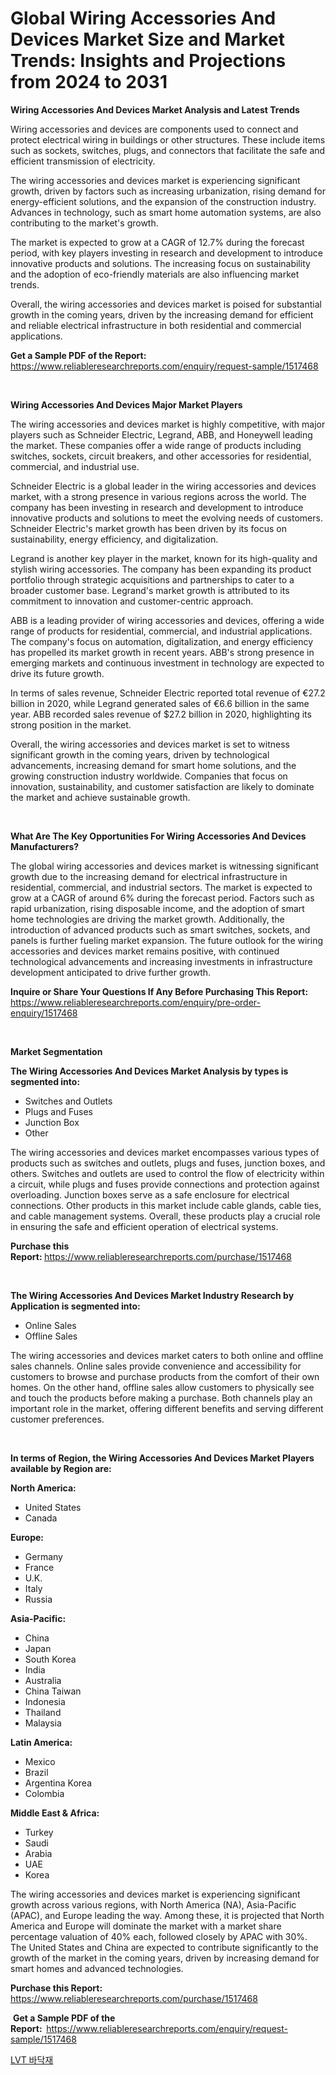 <p><h1>Global Wiring Accessories And Devices Market Size and Market Trends: Insights and Projections from 2024 to 2031</h1></p><p><strong>Wiring Accessories And Devices Market Analysis and Latest Trends</strong></p>
<p><p>Wiring accessories and devices are components used to connect and protect electrical wiring in buildings or other structures. These include items such as sockets, switches, plugs, and connectors that facilitate the safe and efficient transmission of electricity.</p><p>The wiring accessories and devices market is experiencing significant growth, driven by factors such as increasing urbanization, rising demand for energy-efficient solutions, and the expansion of the construction industry. Advances in technology, such as smart home automation systems, are also contributing to the market's growth.</p><p>The market is expected to grow at a CAGR of 12.7% during the forecast period, with key players investing in research and development to introduce innovative products and solutions. The increasing focus on sustainability and the adoption of eco-friendly materials are also influencing market trends.</p><p>Overall, the wiring accessories and devices market is poised for substantial growth in the coming years, driven by the increasing demand for efficient and reliable electrical infrastructure in both residential and commercial applications.</p></p>
<p><strong>Get a Sample PDF of the Report:&nbsp;</strong> <a href="https://www.reliableresearchreports.com/enquiry/request-sample/1517468">https://www.reliableresearchreports.com/enquiry/request-sample/1517468</a></p>
<p>&nbsp;</p>
<p><strong>Wiring Accessories And Devices Major Market Players</strong></p>
<p><p>The wiring accessories and devices market is highly competitive, with major players such as Schneider Electric, Legrand, ABB, and Honeywell leading the market. These companies offer a wide range of products including switches, sockets, circuit breakers, and other accessories for residential, commercial, and industrial use.</p><p>Schneider Electric is a global leader in the wiring accessories and devices market, with a strong presence in various regions across the world. The company has been investing in research and development to introduce innovative products and solutions to meet the evolving needs of customers. Schneider Electric's market growth has been driven by its focus on sustainability, energy efficiency, and digitalization.</p><p>Legrand is another key player in the market, known for its high-quality and stylish wiring accessories. The company has been expanding its product portfolio through strategic acquisitions and partnerships to cater to a broader customer base. Legrand's market growth is attributed to its commitment to innovation and customer-centric approach.</p><p>ABB is a leading provider of wiring accessories and devices, offering a wide range of products for residential, commercial, and industrial applications. The company's focus on automation, digitalization, and energy efficiency has propelled its market growth in recent years. ABB's strong presence in emerging markets and continuous investment in technology are expected to drive its future growth.</p><p>In terms of sales revenue, Schneider Electric reported total revenue of €27.2 billion in 2020, while Legrand generated sales of €6.6 billion in the same year. ABB recorded sales revenue of $27.2 billion in 2020, highlighting its strong position in the market.</p><p>Overall, the wiring accessories and devices market is set to witness significant growth in the coming years, driven by technological advancements, increasing demand for smart home solutions, and the growing construction industry worldwide. Companies that focus on innovation, sustainability, and customer satisfaction are likely to dominate the market and achieve sustainable growth.</p></p>
<p>&nbsp;</p>
<p><strong>What Are The Key Opportunities For Wiring Accessories And Devices Manufacturers?</strong></p>
<p><p>The global wiring accessories and devices market is witnessing significant growth due to the increasing demand for electrical infrastructure in residential, commercial, and industrial sectors. The market is expected to grow at a CAGR of around 6% during the forecast period. Factors such as rapid urbanization, rising disposable income, and the adoption of smart home technologies are driving the market growth. Additionally, the introduction of advanced products such as smart switches, sockets, and panels is further fueling market expansion. The future outlook for the wiring accessories and devices market remains positive, with continued technological advancements and increasing investments in infrastructure development anticipated to drive further growth.</p></p>
<p><strong>Inquire or Share Your Questions If Any Before Purchasing This Report:</strong> <a href="https://www.reliableresearchreports.com/enquiry/pre-order-enquiry/1517468">https://www.reliableresearchreports.com/enquiry/pre-order-enquiry/1517468</a></p>
<p>&nbsp;</p>
<p><strong>Market Segmentation</strong></p>
<p><strong>The Wiring Accessories And Devices Market Analysis by types is segmented into:</strong></p>
<p><ul><li>Switches and Outlets</li><li>Plugs and Fuses</li><li>Junction Box</li><li>Other</li></ul></p>
<p><p>The wiring accessories and devices market encompasses various types of products such as switches and outlets, plugs and fuses, junction boxes, and others. Switches and outlets are used to control the flow of electricity within a circuit, while plugs and fuses provide connections and protection against overloading. Junction boxes serve as a safe enclosure for electrical connections. Other products in this market include cable glands, cable ties, and cable management systems. Overall, these products play a crucial role in ensuring the safe and efficient operation of electrical systems.</p></p>
<p><strong>Purchase this Report:&nbsp;</strong><a href="https://www.reliableresearchreports.com/purchase/1517468">https://www.reliableresearchreports.com/purchase/1517468</a></p>
<p>&nbsp;</p>
<p><strong>The Wiring Accessories And Devices Market Industry Research by Application is segmented into:</strong></p>
<p><ul><li>Online Sales</li><li>Offline Sales</li></ul></p>
<p><p>The wiring accessories and devices market caters to both online and offline sales channels. Online sales provide convenience and accessibility for customers to browse and purchase products from the comfort of their own homes. On the other hand, offline sales allow customers to physically see and touch the products before making a purchase. Both channels play an important role in the market, offering different benefits and serving different customer preferences.</p></p>
<p>&nbsp;</p>
<p><strong>In terms of Region, the Wiring Accessories And Devices Market Players available by Region are:</strong></p>
<p>
    <p> <strong> North America: </strong>
        <ul>
            <li>United States</li>
            <li>Canada</li>
        </ul>
        </p> 
    <p> <strong> Europe: </strong>
        <ul>
            <li>Germany</li>
            <li>France</li>
            <li>U.K.</li>
            <li>Italy</li>
            <li>Russia</li>
        </ul>
        </p> 
    <p> <strong> Asia-Pacific: </strong>
        <ul>
            <li>China</li>
            <li>Japan</li>
            <li>South Korea</li>
            <li>India</li>
            <li>Australia</li>
            <li>China Taiwan</li>
            <li>Indonesia</li>
            <li>Thailand</li>
            <li>Malaysia</li>
        </ul>
        </p> 
    <p> <strong> Latin America: </strong>
        <ul>
            <li>Mexico</li>
            <li>Brazil</li>
            <li>Argentina Korea</li>
            <li>Colombia</li>
        </ul>
        </p> 
    <p> <strong> Middle East & Africa: </strong>
        <ul>
            <li>Turkey</li>
            <li>Saudi</li>
            <li>Arabia</li>
            <li>UAE</li>
            <li>Korea</li>
        </ul>
    </p>
    </p>
<p><p>The wiring accessories and devices market is experiencing significant growth across various regions, with North America (NA), Asia-Pacific (APAC), and Europe leading the way. Among these, it is projected that North America and Europe will dominate the market with a market share percentage valuation of 40% each, followed closely by APAC with 30%. The United States and China are expected to contribute significantly to the growth of the market in the coming years, driven by increasing demand for smart homes and advanced technologies.</p></p>
<p><strong>Purchase this Report: </strong><a href="https://www.reliableresearchreports.com/purchase/1517468">https://www.reliableresearchreports.com/purchase/1517468</a></p>
<p>&nbsp;<strong>Get a Sample PDF of the Report:&nbsp;&nbsp;</strong><a href="https://www.reliableresearchreports.com/enquiry/request-sample/1517468">https://www.reliableresearchreports.com/enquiry/request-sample/1517468</a></p>
<p><strong></strong></p>
<p><p><a href="https://github.com/mpodehpw07370073/Market-Research-Report-List-1/blob/main/170268315927.md">LVT 바닥재</a></p></p>